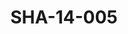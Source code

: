 ---
pid: SHA-14-005
title: SHA-14-005
language: en
collection: Sharhabil Ahmed
original_label: 
rights: Sharhabil Ahmed
location_of_original: Sharhabil Ahmed
photographer_or_studio: 
scanned_from: photograph 8.2 by 10
_date: '1965'
location: Tunisia
description: Sharhabil Ahmed Hassan Saroji and some others
additional_notes: 
permission_display: 'yes'
on_server: 'no'
on_website: 'no'
permalink: "/archive/en/sha-14-005.html"
layout: photo-page
---